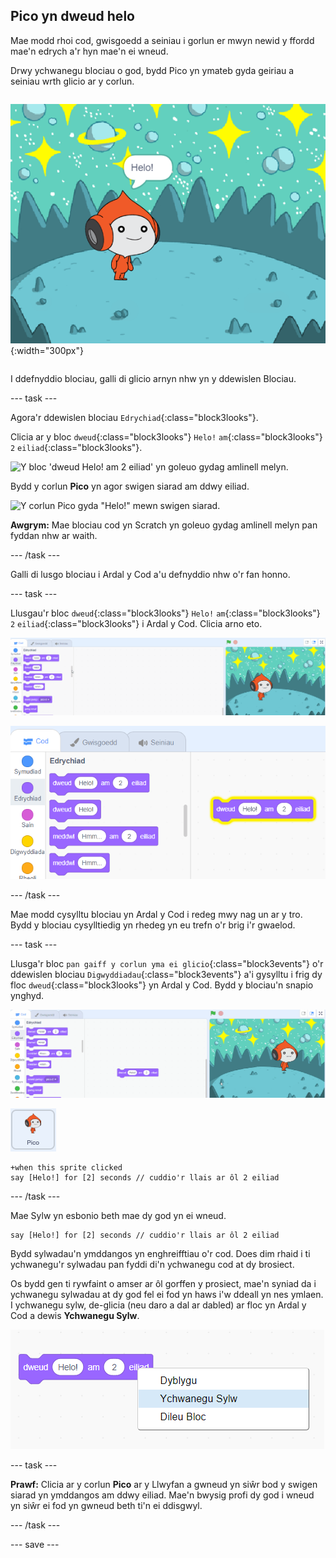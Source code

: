 ## Pico yn dweud helo

<div style="display: flex; flex-wrap: wrap">
<div style="flex-basis: 200px; flex-grow: 1; margin-right: 15px;">
Mae modd rhoi cod, gwisgoedd a seiniau i gorlun er mwyn newid y ffordd mae'n edrych a'r hyn mae'n ei wneud. 
  
Drwy ychwanegu blociau o god, bydd Pico yn ymateb gyda geiriau a seiniau wrth glicio ar y corlun.
</div>
<div>

![Pico yn dweud "Helo!"](images/pico-step2.png){:width="300px"}

</div>
</div>

I ddefnyddio blociau, galli di glicio arnyn nhw yn y ddewislen Blociau.

--- task ---

Agora'r ddewislen blociau `Edrychiad`{:class="block3looks"}.

Clicia ar y bloc `dweud`{:class="block3looks"} `Helo!` `am`{:class="block3looks"} `2` `eiliad`{:class="block3looks"}.

![Y bloc 'dweud Helo! am 2 eiliad' yn goleuo gydag amlinell melyn.](images/pico-say-Helo-blocks-menu.png)

Bydd y corlun **Pico** yn agor swigen siarad am ddwy eiliad.

![Y corlun Pico gyda "Helo!" mewn swigen siarad.](images/pico-say-Helo-stage.png)

**Awgrym:** Mae blociau cod yn Scratch yn goleuo gydag amlinell melyn pan fyddan nhw ar waith.

--- /task ---

Galli di lusgo blociau i Ardal y Cod a'u defnyddio nhw o'r fan honno.

--- task ---

Llusgau'r bloc `dweud`{:class="block3looks"} `Helo!` `am`{:class="block3looks"} `2` `eiliad`{:class="block3looks"} i Ardal y Cod. Clicia arno eto.

![Llusga'r blwch 'dweud' i Ardal y Cod a'i glicio arno i'w roi ar waith.](images/pico-drag-say.gif)

![Mae'r bloc 'dweud' wedi cael ei lusgo i Ardal y Cod. Mae'r bloc cod yn goleuo gydag amlinell melyn.](images/pico-drag-say.png)

--- /task ---

Mae modd cysylltu blociau yn Ardal y Cod i redeg mwy nag un ar y tro. Bydd y blociau cysylltiedig yn rhedeg yn eu trefn o'r brig i'r gwaelod.

--- task ---

Llusga'r bloc `pan gaiff y corlun yma ei glicio`{:class="block3events"} o'r ddewislen blociau `Digwyddiadau`{:class="block3events"} a'i gysylltu i frig dy floc `dweud`{:class="block3looks"} yn Ardal y Cod. Bydd y blociau'n snapio ynghyd.

![Animeiddiad o'r blociau'n snapio ynghyd. Wrth glicio ar Pico, bydd yn dweud "Helo!" am ddwy eiliad.](images/pico-snap-together.gif)

![Corlun Pico.](images/pico-sprite.png)

```blocks3
+when this sprite clicked
say [Helo!] for [2] seconds // cuddio'r llais ar ôl 2 eiliad
```

--- /task ---

Mae Sylw yn esbonio beth mae dy god yn ei wneud.

```blocks3
say [Helo!] for [2] seconds // cuddio'r llais ar ôl 2 eiliad
```
Bydd sylwadau'n ymddangos yn enghreifftiau o'r cod. Does dim rhaid i ti ychwanegu'r sylwadau pan fyddi di'n ychwanegu cod at dy brosiect.

Os bydd gen ti rywfaint o amser ar ôl gorffen y prosiect, mae'n syniad da i ychwanegu sylwadau at dy god fel ei fod yn haws i'w ddeall yn nes ymlaen. I ychwanegu sylw, de-glicia (neu daro a dal ar dabled) ar floc yn Ardal y Cod a dewis **Ychwanegu Sylw**.

![Y ddewislen naid sy'n ymddangos pan fyddi di'n de-glicio ar floc. Wedi dewis 'Ychwanegu Sylw'.](images/add-comment.png)

--- task ---

**Prawf:** Clicia ar y corlun **Pico** ar y Llwyfan a gwneud yn siŵr bod y swigen siarad yn ymddangos am ddwy eiliad. Mae'n bwysig profi dy god i wneud yn siŵr ei fod yn gwneud beth ti'n ei ddisgwyl.

--- /task ---

--- save ---

